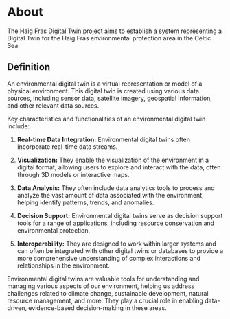 # About

The Haig Fras Digital Twin project aims to establish a system representing a Digital Twin for the Haig Fras environmental protection area in the Celtic Sea.

## Definition

An environmental digital twin is a virtual representation or model of a physical environment. This digital twin is created using various data sources, including sensor data, satellite imagery, geospatial information, and other relevant data sources.

Key characteristics and functionalities of an environmental digital twin include:

1. **Real-time Data Integration:** Environmental digital twins often incorporate real-time data streams.

2. **Visualization:** They enable the visualization of the environment in a digital format, allowing users to explore and interact with the data, often through 3D models or interactive maps.

3. **Data Analysis:** They often include data analytics tools to process and analyze the vast amount of data associated with the environment, helping identify patterns, trends, and anomalies.

4. **Decision Support:** Environmental digital twins serve as decision support tools for a range of applications, including resource conservation and environmental protection.

5. **Interoperability:** They are designed to work within larger systems and can often be integrated with other digital twins or databases to provide a more comprehensive understanding of complex interactions and relationships in the environment.

Environmental digital twins are valuable tools for understanding and managing various aspects of our environment, helping us address challenges related to climate change, sustainable development, natural resource management, and more. They play a crucial role in enabling data-driven, evidence-based decision-making in these areas.
